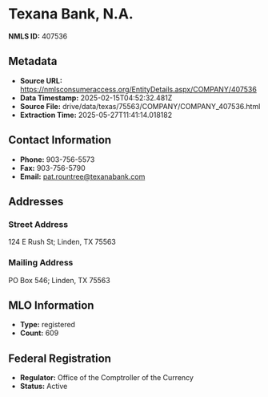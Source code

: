 # Texana Bank, N.A.

**NMLS ID:** 407536

## Metadata
- **Source URL:** https://nmlsconsumeraccess.org/EntityDetails.aspx/COMPANY/407536
- **Data Timestamp:** 2025-02-15T04:52:32.481Z
- **Source File:** drive/data/texas/75563/COMPANY/COMPANY_407536.html
- **Extraction Time:** 2025-05-27T11:41:14.018182

## Contact Information
- **Phone:** 903-756-5573
- **Fax:** 903-756-5790
- **Email:** pat.rountree@texanabank.com

## Addresses
### Street Address
124 E Rush St; Linden, TX 75563

### Mailing Address
PO Box 546; Linden, TX 75563

## MLO Information
- **Type:** registered
- **Count:** 609

## Federal Registration
- **Regulator:** Office of the Comptroller of the Currency
- **Status:** Active
